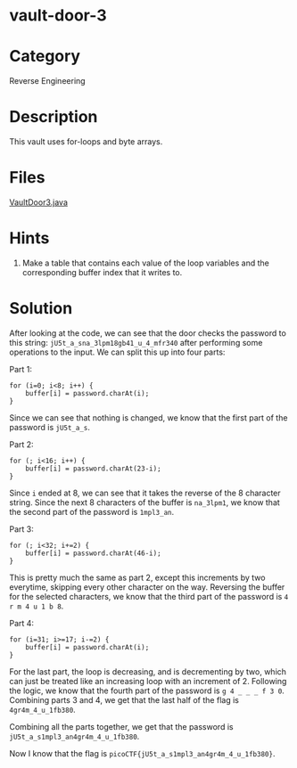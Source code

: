 # vault-door-3
# Category
Reverse Engineering
# Description
This vault uses for-loops and byte arrays.
# Files
[VaultDoor3.java](VaultDoor3.java)
# Hints
1. Make a table that contains each value of the loop variables and the corresponding buffer index that it writes to.
# Solution
After looking at the code, we can see that the door checks the password to this string: `jU5t_a_sna_3lpm18gb41_u_4_mfr340` after performing some operations to the input. We can split this up into four parts:

Part 1:
```
for (i=0; i<8; i++) {
    buffer[i] = password.charAt(i);
}
```
Since we can see that nothing is changed, we know that the first part of the password is `jU5t_a_s`.

Part 2:
```
for (; i<16; i++) {
    buffer[i] = password.charAt(23-i);
}
```
Since `i` ended at 8, we can see that it takes the reverse of the 8 character string. Since the next 8 characters of the buffer is `na_3lpm1`, we know that the second part of the password is `1mpl3_an`.

Part 3: 
```
for (; i<32; i+=2) {
    buffer[i] = password.charAt(46-i);
}
```
This is pretty much the same as part 2, except this increments by two everytime, skipping every other character on the way. Reversing the buffer for the selected characters, we know that the third part of the password is `4 r m 4 u 1 b 8`.

Part 4:
```
for (i=31; i>=17; i-=2) {
    buffer[i] = password.charAt(i);
}
```
For the last part, the loop is decreasing, and is decrementing by two, which can just be treated like an increasing loop with an increment of 2. Following the logic, we know that the fourth part of the password is `g 4 _ _ _ f 3 0`. Combining parts 3 and 4, we get that the last half of the flag is `4gr4m_4_u_1fb380`.

Combining all the parts together, we get that the password is `jU5t_a_s1mpl3_an4gr4m_4_u_1fb380`.

Now I know that the flag is `picoCTF{jU5t_a_s1mpl3_an4gr4m_4_u_1fb380}`.